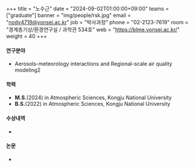 +++
title  = "노수근" 
date   = "2024-09-02T01:00:00+09:00"
teams  = ["graduate"]
banner = "img/people/rsk.jpg"
email  = "nody4719@yonsei.ac.kr"
job    = "박사과정"
phone  = "02-2123-7619"
room   = "경계층기상/환경연구실 / 과학관 534호"
web    = "https://blme.yonsei.ac.kr/"
weight = 40
+++

#### 연구분야
 +  Aerosols-meteorology interactions and Regional-scale air quality modeling2

#### 학력
 + **M.S.**(2024) in Atmospheric Sciences, Kongju National University
 + **B.S.**(2022) in Atmospheric Sciences, Kongju National University

#### 수상내역
 +

#### 논문
 + 
